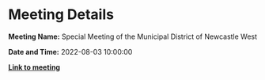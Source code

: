 # Meeting Details

**Meeting Name:** Special Meeting of the Municipal District of Newcastle West

**Date and Time:** 2022-08-03 10:00:00

**<a href="https://www.limerick.ie/council/whats-on/special-meeting-municipal-district-newcastle-west-9" target="_blank">Link to meeting</a>**

